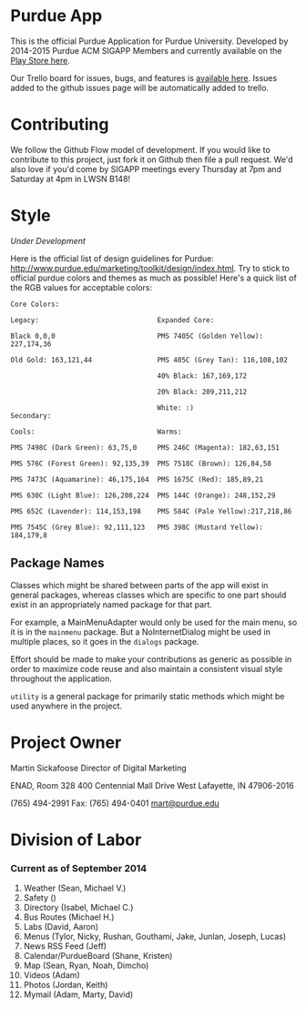 # Purdue App

This is the official Purdue Application for Purdue University.
Developed by 2014-2015 Purdue ACM SIGAPP Members and currently available on the
[Play Store here](https://play.google.com/store/apps/details?id=edu.purdue.app).

Our Trello board for issues, bugs, and features is [available here](https://trello.com/b/9ktGDjYs/purdue-app). Issues added to the github issues page will be automatically added to trello. 

# Contributing

We follow the Github Flow model of development.
If you would like to contribute to this project, just fork it on Github then file a pull request.
We'd also love if you'd come by SIGAPP meetings every Thursday at 7pm and Saturday at 4pm in LWSN B148!

# Style

*Under Development*

Here is the official list of design guidelines for Purdue: http://www.purdue.edu/marketing/toolkit/design/index.html.
Try to stick to official purdue colors and themes as much as possible!
Here's a quick list of the RGB values for acceptable colors:

    Core Colors:

    Legacy:                             Expanded Core:

    Black 0,0,0                         PMS 7405C (Golden Yellow): 227,174,36

    Old Gold: 163,121,44                PMS 405C (Grey Tan): 116,108,102

                                        40% Black: 167,169,172

                                        20% Black: 209,211,212

                                        White: :)
    Secondary:

    Cools:                              Warms:

    PMS 7498C (Dark Green): 63,75,0     PMS 246C (Magenta): 182,63,151

    PMS 576C (Forest Green): 92,135,39  PMS 7518C (Brown): 126,84,58

    PMS 7473C (Aquamarine): 46,175,164  PMS 1675C (Red): 185,89,21

    PMS 630C (Light Blue): 126,208,224  PMS 144C (Orange): 248,152,29

    PMS 652C (Lavender): 114,153,198    PMS 584C (Pale Yellow):217,218,86

    PMS 7545C (Grey Blue): 92,111,123   PMS 398C (Mustard Yellow): 184,179,8

## Package Names

Classes which might be shared between parts of the app will exist in general packages,
whereas classes which are specific to one part should exist in an appropriately named
package for that part.

For example, a MainMenuAdapter would only be used for the main menu, so it is in the
`mainmenu` package. But a NoInternetDialog might be used in multiple places, so it goes in the
`dialogs` package.

Effort should be made to make your contributions as generic as possible in order to
maximize code reuse and also maintain a consistent visual style throughout
the application.

`utility` is a general package for primarily static methods which might be used anywhere in
 the project.

# Project Owner

Martin Sickafoose
Director of Digital Marketing

ENAD, Room 328
400 Centennial Mall Drive
West Lafayette, IN 47906-2016

(765) 494-2991 Fax: (765) 494-0401
mart@purdue.edu

# Division of Labor

### Current as of September 2014

1. Weather                 (Sean, Michael V.)
2. Safety                  ()
3. Directory               (Isabel, Michael C.)
4. Bus Routes              (Michael H.)
5. Labs                    (David, Aaron)
6. Menus                   (Tylor, Nicky, Rushan, Gouthami, Jake, Junlan, Joseph, Lucas)
7. News RSS Feed           (Jeff)
8. Calendar/PurdueBoard    (Shane, Kristen)
9. Map                     (Sean, Ryan, Noah, Dimcho)
10. Videos                  (Adam)
11. Photos                  (Jordan, Keith)
12. Mymail                  (Adam, Marty, David)
